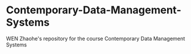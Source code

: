 # Contemporary-Data-Management-Systems
WEN Zhaohe's repository for the course Contemporary Data Management Systems
